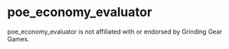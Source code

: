 # poe_economy_evaluator

poe_economy_evaluator is not affiliated with or endorsed by Grinding Gear Games.
